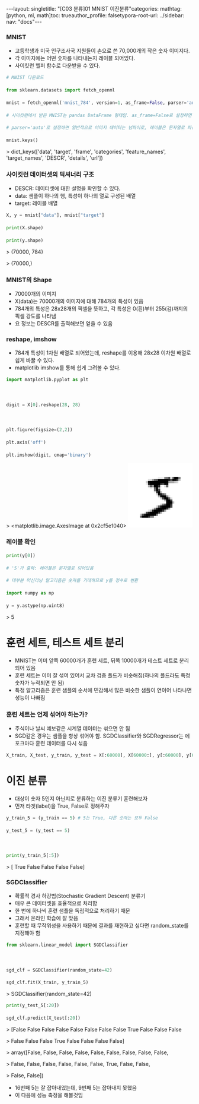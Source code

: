 ---layout: singletitle: "[C03 분류]01 MNIST 이진분류"categories: mathtag: [python, ml, math]toc: trueauthor_profile: falsetypora-root-url: ../sidebar:  nav: "docs"---
### MNIST
- 고등학생과 미국 인구조사국 지원들이 손으로 쓴 70,000개의 작은 숫자 이미지다.
- 각 이미지에는 어떤 숫자를 나타내는지 레이블 되어있다.
- 사이킷런 헬퍼 함수로 다운받을 수 있다.
``` python
# MNIST 다운로드

from sklearn.datasets import fetch_openml

mnist = fetch_openml('mnist_784', version=1, as_frame=False, parser='auto')

# 사이킷런에서 받은 MNIST는 pandas DataFrame 형태임. as_frame=False로 설정하면 numpy array 형태로 받을 수 있음

# parser='auto'로 설정하면 일반적으로 이미지 데이터는 넘파이로, 레이블은 문자열로 파싱됨

mnist.keys()
```

\> dict_keys(['data', 'target', 'frame', 'categories', 'feature_names', 'target_names', 'DESCR', 'details', 'url'])
### 사이킷런 데이터셋의 딕셔너리 구조
- DESCR: 데이터셋에 대한 설명을 확인할 수 있다.
- data: 샘플이 하나의 행, 특성이 하나의 열로 구성된 배열
- target: 레이블 배열
``` python
X, y = mnist["data"], mnist["target"]

print(X.shape)

print(y.shape)
```

\> (70000, 784)

\> (70000,)

### MNIST의 Shape
- 70000개의 이미지
- X(data)는 70000개의 이미지에 대해 784개의 특성이 있음
- 784개의 특성은 28x28개의 픽셀을 뜻하고, 각 특성은 0(흰)부터 255(검)까지의 픽셀 강도를 나타냄
- 요 정보는 DESCR를 출력해보면 얻을 수 있음
### reshape, imshow
- 784개 특성이 1차원 배열로 되어있는데, reshape를 이용해 28x28 이차원 배열로 쉽게 바꿀 수 있다.
- matplotlib imshow를 통해 쉽게 그려볼 수 있다.
``` python
import matplotlib.pyplot as plt



digit = X[0].reshape(28, 28)



plt.figure(figsize=(2,2))

plt.axis('off')

plt.imshow(digit, cmap='binary')
```

\> <matplotlib.image.AxesImage at 0x2cf5e1040>
![](/images/2023-07-09-124438/7_1.png)
### 레이블 확인
``` python
print(y[0])

# '5'가 출력: 레이블은 문자열로 되어있음

# 대부분 머신러닝 알고리즘은 숫자를 기대하므로 y를 정수로 변환

import numpy as np

y = y.astype(np.uint8)
```

\> 5

# 훈련 세트, 테스트 세트 분리
- MNIST는 이미 앞쪽 60000개가 훈련 세트, 뒤쪽 10000개가 테스트 세트로 분리되어 있음
- 훈련 세트는 이미 잘 섞여 있어서 교차 검증 폴드가 비슷해짐(하나의 폴드라도 특정 숫자가 누락되면 안 됨)
- 특정 알고리즘은 훈련 샘플의 순서에 민감해서 많은 비슷한 샘플이 연이어 나타나면 성능이 나빠짐

### 훈련 세트는 언제 섞어야 하는가?
- 주식이나 날씨 예보같은 시계열 데이터는 섞으면 안 됨
- SGD같은 경우는 샘플을 항상 섞어야 함. SGDClassifier와 SGDRegressor는 에포크마다 훈련 데이터를 다시 섞음
``` python
X_train, X_test, y_train, y_test = X[:60000], X[60000:], y[:60000], y[60000:]
```
# 이진 분류
- 대상이 숫자 5인지 아닌지로 분류하는 이진 분류기 훈련해보자
- 먼저 타겟(label)을 True, False로 정해주자
``` python
y_train_5 = (y_train == 5) # 5는 True, 다른 숫자는 모두 False

y_test_5 = (y_test == 5)



print(y_train_5[:5])
```

\> [ True False False False False]

### SGDClassifier
- 확률적 경사 하강법(Stochastic Gradient Descent) 분류기
- 매우 큰 데이터셋을 효율적으로 처리함
- 한 번에 하나씩 훈련 샘플을 독립적으로 처리하기 때문
- 그래서 온라인 학습에 잘 맞음
- 훈련할 때 무작위성을 사용하기 때문에 결과를 재현하고 싶다면 random_state를 지정해야 함
``` python
from sklearn.linear_model import SGDClassifier



sgd_clf = SGDClassifier(random_state=42)

sgd_clf.fit(X_train, y_train_5)
```

\> SGDClassifier(random_state=42)
``` python
print(y_test_5[:20])

sgd_clf.predict(X_test[:20])
```

\> [False False False False False False False False  True False False False

\>  False False False  True False False False False]


\> array([False, False, False, False, False, False, False, False, False,

\>        False, False, False, False, False, False,  True, False, False,

\>        False, False])
- 16번째 5는 잘 잡아내었는데, 9번째 5는 잡아내지 못했음
- 이 다음에 성능 측정을 해볼것임
